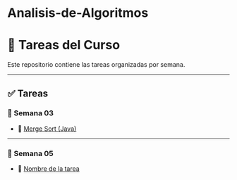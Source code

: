 # Analisis-de-Algoritmos

# 📝 Tareas del Curso

Este repositorio contiene las tareas organizadas por semana.

---

## ✅ Tareas 

### 📁 Semana 03
- 📄 [Merge Sort (Java)](semana%2003/mergeSort.java)

---

### 📁 Semana 05
- 📄 [Nombre de la tarea](semana%2005/nombre_archivo.java)
